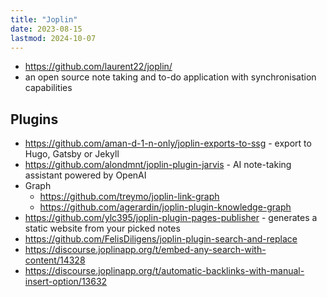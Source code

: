 ```yaml
---
title: "Joplin"
date: 2023-08-15
lastmod: 2024-10-07
---
```

- https://github.com/laurent22/joplin/
- an open source note taking and to-do application with synchronisation capabilities

## Plugins
- https://github.com/aman-d-1-n-only/joplin-exports-to-ssg - export to Hugo, Gatsby or Jekyll
- https://github.com/alondmnt/joplin-plugin-jarvis - AI note-taking assistant powered by OpenAI
- Graph
	- https://github.com/treymo/joplin-link-graph
	- https://github.com/agerardin/joplin-plugin-knowledge-graph
- https://github.com/ylc395/joplin-plugin-pages-publisher - generates a static website from your picked notes
- https://github.com/FelisDiligens/joplin-plugin-search-and-replace
- https://discourse.joplinapp.org/t/embed-any-search-with-content/14328
- https://discourse.joplinapp.org/t/automatic-backlinks-with-manual-insert-option/13632
